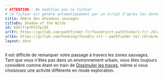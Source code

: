 ```yaml
---
# ATTENTION : Ne modifiez pas ce fichier
# Ce fichier est généré automatiquement par un script d'après les données du module Foundry VTT officiel et de sa traduction
title: Ombre des étendues sauvages
titleEn: Shadow of the Wilds
id: kDklfrprKTuTpcEE
urlFr: https://gitlab.com/pathfinder-fr/foundryvtt-pathfinder2-fr/-/blob/master/data/feats/kDklfrprKTuTpcEE.htm
urlEn: https://gitlab.com/hooking/foundry-vtt---pathfinder-2e/-/blob/master/packs/data/feats.db/shadow-of-the-wilds.json
layout: dons
---
```

Il est difficile de remarquer votre passage à travers les zones sauvages. Tant que vous n'êtes pas dans un environnement urbain, vous êtes toujours considéré comme étant en train de [Dissimuler les traces](../actions/dissimuler-des-traces.html), même si vous choisissez une activité différente en mode exploration.
